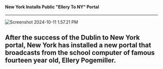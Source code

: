 #### New York Installs Public "Ellery To NY" Portal
______________________________________________________
![Screenshot 2024-10-11 1.57.21 PM](chrome-untrusted://media-app/d9ad9823-0bd6-447b-8254-32f57b84cd12)

## After the success of the Dublin to New York portal, New York has installed a new portal that broadcasts from the school computer of famous fourteen year old, Ellery Pogemiller. 
